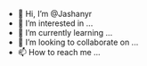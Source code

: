 - 👋 Hi, I’m @Jashanyr
- 👀 I’m interested in ...
- 🌱 I’m currently learning ...
- 💞️ I’m looking to collaborate on ...
- 📫 How to reach me ...

<!---
Jashanyr/Jashanyr is a ✨ special ✨ repository because its `README.md` (this file) appears on your GitHub profile.
You can click the Preview link to take a look at your changes.
--->
